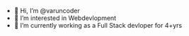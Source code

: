 - 👋 Hi, I’m @varuncoder
- 👀 I’m interested in Webdevlopment
- 🌱 I’m currently working as a Full Stack devloper for 4+yrs
